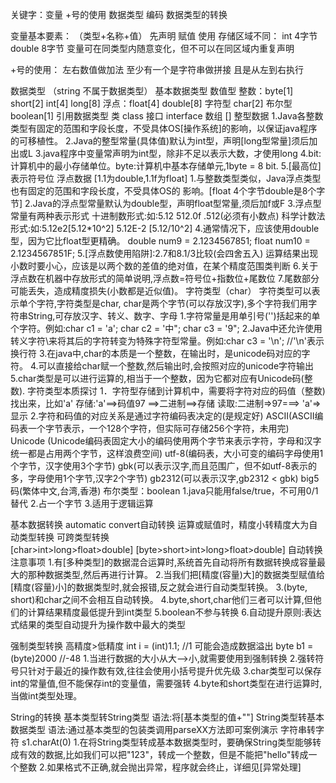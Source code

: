 关键字：变量 +号的使用 数据类型 编码 数据类型的转换

变量基本要素：
  （类型+名称+值）
  先声明 赋值 使用
  存储区域不同：
    int 4字节
    double 8字节
  变量可在同类型内随意变化，但不可以在同区域内重复声明

+号的使用：
  左右数值做加法
  至少有一个是字符串做拼接
  且是从左到右执行

数据类型 （string 不属于数据类型）
  基本数据类型
    数值型
      整数：byte[1] short[2] int[4] long[8]
      浮点：float[4] double[8]
    字符型
      char[2]
    布尔型
      boolean[1]
  引用数据类型
    类
      class
    接口
      interface
    数组
      []
整型数据
  1.Java各整数类型有固定的范围和字段长度，不受具体OS[操作系统]的影响，以保证java程序的可移植性。
  2.Java的整型常量(具体值)默认为int型，声明[long型常量]须后加出或L
  3.java程序中变量常声明为int型，除非不足以表示大数，才使用long
  4.bit:计算机中的最小存储单位。byte:计算机中基本存储单元,1byte = 8 bit.
  5.[最高位]表示符号位
浮点数据 [1.1为double,1.1f为float]
  1.与整数类型类似，Java浮点类型也有固定的范围和字段长度，不受具体OS的
  影响。[float 4个字节double是8个字节]
  2.Java的浮点型常量默认为double型，声明float型常量,须后加f或F
  3.浮点型常量有两种表示形式
    十进制数形式:如:5.12 512.0f .512(必须有小数点)
    科学计数法形式:如:5.12e2[5.12*10^2] 5.12E-2 [5.12/10^2]
  4.通常情况下，应该使用double型，因为它比float型更精确。
    double num9 = 2.1234567851;
    float num10 = 2.1234567851F;
  5.[浮点数使用陷阱]:2.7和8.1/3比较(会四舍五入) 运算结果出现小数时要小心，应该是以两个数的差值的绝对值，在某个精度范围类判断
  6.关于浮点数在机器中存放形式的简单说明,浮点数=符号位+指数位+尾数位
  7.尾数部分可能丢失，造成精度损失(小数都是近似值)。
字符类型（char）
  字符类型可以表示单个字符,字符类型是char, char是两个字节(可以存放汉字),多个字符我们用字符串String,可存放汉字、转义、数字、字母
  1.字符常量是用单引号('')括起来的单个字符。例如:char c1 = 'a'; char c2 = '中"; char c3 = '9";
  2.Java中还允许使用转义字符\来将其后的字符转变为特殊字符型常量。例如:char c3 = '\n'; //'\n'表示换行符
  3.在java中,char的本质是一个整数，在输出时，是unicode码对应的字符。
  4.可以直接给char赋一个整数,然后输出时,会按照对应的unicode字符输出
  5.char类型是可以进行运算的,相当于一个整数，因为它都对应有Unicode码(整数).
字符类型本质探讨
  1．字符型存储到计算机中，需要将字符对应的码值（整数)找出来，比如'a'
    存储:'a'==>码值97 ==>二进制==>存储
    读取:二进制=>97===> 'a'=>显示
  2.字符和码值的对应关系是通过字符编码表决定的(是规定好)
    ASCII(ASCII编码表一个字节表示，一个128个字符，但实际可存储256个字符，未用完)
    Unicode (Unicode编码表固定大小的编码使用两个字节来表示字符，字母和汉字统一都是占用两个字节，这样浪费空间)
    utf-8(编码表，大小可变的编码字母使用1个字节，汉字使用3个字节)
    gbk(可以表示汉字,而且范围广，但不如utf-8表示的多，字母使用1个字节,汉字2个字节)
    gb2312(可以表示汉字,gb2312 < gbk)
    big5码(繁体中文,台湾,香港)
布尔类型：boolean
  1.java只能用false/true，不可用0/1替代
  2.占一个字节
  3.适用于逻辑运算

基本数据转换 automatic convert自动转换
  运算或赋值时，精度小转精度大为自动类型转换
  可跨类型转换  
  [char>int>long>float>double]
  [byte>short>int>long>float>double]
自动转换注意事项
  1.有[多种类型]的数据混合运算时,系统首先自动将所有数据转换成容量最大的那种数据类型,然后再进行计算。
  2.当我们把[精度(容量)大]的数据类型赋值给[精度(容量)小]的数据类型时,就会报错,反之就会进行自动类型转换。
  3.(byte, short)和char之间不会相互自动转换。
  4.byte,short,char他们三者可以计算,但他们的计算结果精度最低提升到int类型
  5.boolean不参与转换
  6.自动提升原则:表达式结果的类型自动提升为操作数中最大的类型

强制类型转换 
  高精度>低精度 int i = (int)1.1;  //1
  可能会造成数据溢出 byte b1 = (byte)2000  //-48
  1.当进行数据的大小从大——>小,就需要使用到强制转换
  2.强转符号只针对于最近的操作数有效,往往会使用小括号提升优先级
  3.char类型可以保存int的常量值,但不能保存int的变量值，需要强转
  4.byte和short类型在进行运算时,当做int类型处理。

String的转换
  基本类型转String类型
    语法:将[基本类型的值+""]
  String类型转基本数据类型
    语法:通过基本类型的包装类调用parseXX方法即可案例演示
    字符串转字符 s1.charAt(0)
  1.在将String类型转成基本数据类型时，要确保String类型能够转成有效的数据,比如我们可以把"123"，转成一个整数，但是不能把"hello"转成一个整数
  2.如果格式不正确,就会抛出异常，程序就会终止，详细见[异常处理]
























